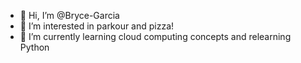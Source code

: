 - 👋 Hi, I’m @Bryce-Garcia
- 👀 I’m interested in parkour and pizza!
- 🌱 I’m currently learning cloud computing concepts and relearning Python
